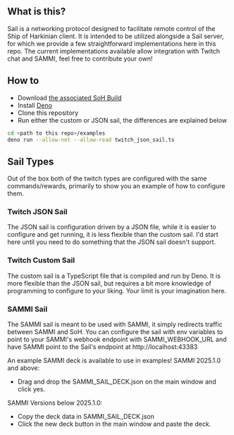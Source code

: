 ## What is this?

Sail is a networking protocol designed to facilitate remote control of the Ship
of Harkinian client. It is intended to be utilized alongside a Sail server, for
which we provide a few straightforward implementations here in this repo. The
current implementations available allow integration with Twitch chat and SAMMI, feel free to contribute your own!

## How to

- Download
  [the associated SoH Build](https://github.com/HarbourMasters/Shipwright/pull/3073)
- Install [Deno](https://deno.land/manual@v1.34.3/getting_started/installation)
- Clone this repository
- Run either the custom or JSON sail, the differences are explained below

```sh
cd <path to this repo>/examples
deno run --allow-net --allow-read twitch_json_sail.ts
```

## Sail Types

Out of the box both of the twitch types are configured with the same
commands/rewards, primarily to show you an example of how to configure them.

### Twitch JSON Sail

The JSON sail is configuration driven by a JSON file, while it is easier to
configure and get running, it is less flexible than the custom sail. I'd start
here until you need to do something that the JSON sail doesn't support.

### Twitch Custom Sail

The custom sail is a TypeScript file that is compiled and run by Deno. It is
more flexible than the JSON sail, but requires a bit more knowledge of
programming to configure to your liking. Your limit is your imagination here.

### SAMMI Sail

The SAMMI sail is meant to be used with SAMMI, it simply redirects
traffic between SAMMI and SoH. You can configure the sail with env
variables to point to your SAMMI's webhook endpoint with SAMMI_WEBHOOK_URL and
have SAMMI point to the Sail's endpoint at http://localhost:43383

An example SAMMI deck is available to use in examples!
SAMMI 2025.1.0 and above:
- Drag and drop the SAMMI_SAIL_DECK.json on the main window and click yes.

SAMMI Versions below 2025.1.0:
- Copy the deck data in SAMMI_SAIL_DECK.json
- Click the new deck button in the main window and paste the deck.
